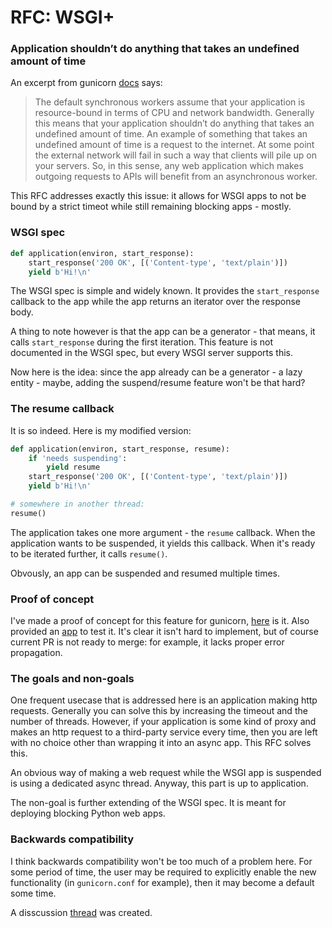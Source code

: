 # RFC: WSGI+

### Application shouldn’t do anything that takes an undefined amount of time

An excerpt from gunicorn [docs](https://docs.gunicorn.org/en/stable/design.html?highlight=timeout#choosing-a-worker-type) says:

>The default synchronous workers assume that your application is resource-bound in terms of CPU and network bandwidth. Generally this means that your application shouldn’t do anything that takes an undefined amount of time. An example of something that takes an undefined amount of time is a request to the internet. At some point the external network will fail in such a way that clients will pile up on your servers. So, in this sense, any web application which makes outgoing requests to APIs will benefit from an asynchronous worker.

This RFC addresses exactly this issue: it allows for WSGI apps to not be bound by a strict timeot while still remaining blocking apps - mostly.

### WSGI spec

```python
def application(environ, start_response):
    start_response('200 OK', [('Content-type', 'text/plain')])
    yield b'Hi!\n'
```

The WSGI spec is simple and widely known. It provides the `start_response` callback to the app while the app returns an iterator over the response body.

A thing to note however is that the app can be a generator - that means, it calls `start_response` during the first iteration. This feature is not documented in the WSGI spec, but every WSGI server supports this.

Now here is the idea: since the app already can be a generator - a lazy entity - maybe, adding the suspend/resume feature won't be that hard?

### The resume callback

It is so indeed. Here is my modified version:

```python
def application(environ, start_response, resume):
    if 'needs suspending':
        yield resume
    start_response('200 OK', [('Content-type', 'text/plain')])
    yield b'Hi!\n'

# somewhere in another thread:
resume()
```

The application takes one more argument - the `resume` callback. When the application wants to be suspended, it yields this callback. When it's ready to be iterated further, it calls `resume()`.

Obvously, an app can be suspended and resumed multiple times.

### Proof of concept

I've made a proof of concept for this feature for gunicorn, [here](https://github.com/pwtail/gunicorn/pull/1/files#diff-9818e6c0e3d6054dc383f77ce881ba79f8090a904fb3abd9892306f096e58319) is it. Also provided an [app](https://github.com/pwtail/gunicorn/blob/wsgi-plus/examples/wsgi_plus.py) to test it. It's clear it isn't hard to implement, but of course current PR is not ready to merge: for example, it lacks proper error propagation.

### The goals and non-goals

One frequent usecase that is addressed here is an application making http requests. Generally you can solve this by increasing the timeout and the number of threads. However, if your application is some kind of proxy and  makes an http request to a third-party service every time, then you are left with no choice other than wrapping it into an async app. This RFC solves this.

An obvious way of making a web request while the WSGI app is suspended is using a dedicated async thread. Anyway, this part is up to application.

The non-goal is further extending of the WSGI spec. It is meant for deploying blocking Python web apps.

### Backwards compatibility

I think backwards compatibility won't be too much of a problem here. For some period of time, the user may be required to explicitly enable the new functionality (in `gunicorn.conf` for example), then it may become a default some time.

A disscussion [thread](https://github.com/pwtail/wsgi_plus/discussions/1) was created.